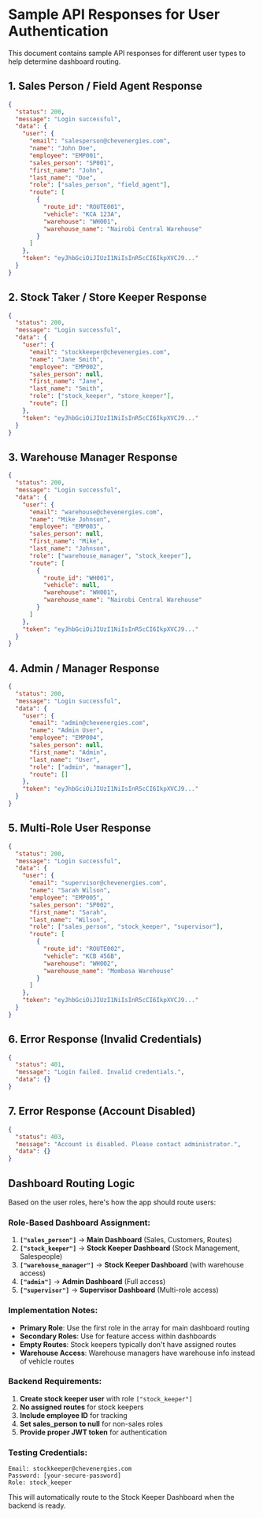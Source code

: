 # Sample API Responses for User Authentication

This document contains sample API responses for different user types to help determine dashboard routing.

## 1. Sales Person / Field Agent Response

```json
{
  "status": 200,
  "message": "Login successful",
  "data": {
    "user": {
      "email": "salesperson@chevenergies.com",
      "name": "John Doe",
      "employee": "EMP001",
      "sales_person": "SP001",
      "first_name": "John",
      "last_name": "Doe",
      "role": ["sales_person", "field_agent"],
      "route": [
        {
          "route_id": "ROUTE001",
          "vehicle": "KCA 123A",
          "warehouse": "WH001",
          "warehouse_name": "Nairobi Central Warehouse"
        }
      ]
    },
    "token": "eyJhbGciOiJIUzI1NiIsInR5cCI6IkpXVCJ9..."
  }
}
```

## 2. Stock Taker / Store Keeper Response

```json
{
  "status": 200,
  "message": "Login successful",
  "data": {
    "user": {
      "email": "stockkeeper@chevenergies.com",
      "name": "Jane Smith",
      "employee": "EMP002",
      "sales_person": null,
      "first_name": "Jane",
      "last_name": "Smith",
      "role": ["stock_keeper", "store_keeper"],
      "route": []
    },
    "token": "eyJhbGciOiJIUzI1NiIsInR5cCI6IkpXVCJ9..."
  }
}
```

## 3. Warehouse Manager Response

```json
{
  "status": 200,
  "message": "Login successful",
  "data": {
    "user": {
      "email": "warehouse@chevenergies.com",
      "name": "Mike Johnson",
      "employee": "EMP003",
      "sales_person": null,
      "first_name": "Mike",
      "last_name": "Johnson",
      "role": ["warehouse_manager", "stock_keeper"],
      "route": [
        {
          "route_id": "WH001",
          "vehicle": null,
          "warehouse": "WH001",
          "warehouse_name": "Nairobi Central Warehouse"
        }
      ]
    },
    "token": "eyJhbGciOiJIUzI1NiIsInR5cCI6IkpXVCJ9..."
  }
}
```

## 4. Admin / Manager Response

```json
{
  "status": 200,
  "message": "Login successful",
  "data": {
    "user": {
      "email": "admin@chevenergies.com",
      "name": "Admin User",
      "employee": "EMP004",
      "sales_person": null,
      "first_name": "Admin",
      "last_name": "User",
      "role": ["admin", "manager"],
      "route": []
    },
    "token": "eyJhbGciOiJIUzI1NiIsInR5cCI6IkpXVCJ9..."
  }
}
```

## 5. Multi-Role User Response

```json
{
  "status": 200,
  "message": "Login successful",
  "data": {
    "user": {
      "email": "supervisor@chevenergies.com",
      "name": "Sarah Wilson",
      "employee": "EMP005",
      "sales_person": "SP002",
      "first_name": "Sarah",
      "last_name": "Wilson",
      "role": ["sales_person", "stock_keeper", "supervisor"],
      "route": [
        {
          "route_id": "ROUTE002",
          "vehicle": "KCB 456B",
          "warehouse": "WH002",
          "warehouse_name": "Mombasa Warehouse"
        }
      ]
    },
    "token": "eyJhbGciOiJIUzI1NiIsInR5cCI6IkpXVCJ9..."
  }
}
```

## 6. Error Response (Invalid Credentials)

```json
{
  "status": 401,
  "message": "Login failed. Invalid credentials.",
  "data": {}
}
```

## 7. Error Response (Account Disabled)

```json
{
  "status": 403,
  "message": "Account is disabled. Please contact administrator.",
  "data": {}
}
```

## Dashboard Routing Logic

Based on the user roles, here's how the app should route users:

### Role-Based Dashboard Assignment:

1. **`["sales_person"]`** → **Main Dashboard** (Sales, Customers, Routes)
2. **`["stock_keeper"]`** → **Stock Keeper Dashboard** (Stock Management, Salespeople)
3. **`["warehouse_manager"]`** → **Stock Keeper Dashboard** (with warehouse access)
4. **`["admin"]`** → **Admin Dashboard** (Full access)
5. **`["supervisor"]`** → **Supervisor Dashboard** (Multi-role access)

### Implementation Notes:

- **Primary Role**: Use the first role in the array for main dashboard routing
- **Secondary Roles**: Use for feature access within dashboards
- **Empty Routes**: Stock keepers typically don't have assigned routes
- **Warehouse Access**: Warehouse managers have warehouse info instead of vehicle routes

### Backend Requirements:

1. **Create stock keeper user** with role `["stock_keeper"]`
2. **No assigned routes** for stock keepers
3. **Include employee ID** for tracking
4. **Set sales_person to null** for non-sales roles
5. **Provide proper JWT token** for authentication

### Testing Credentials:

```
Email: stockkeeper@chevenergies.com
Password: [your-secure-password]
Role: stock_keeper
```

This will automatically route to the Stock Keeper Dashboard when the backend is ready. 